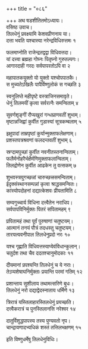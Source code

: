 +++
title = "०८६"

+++
अथ षडशीतितमोऽध्यायः।  
वसिष्ठ उवाच।  
तिलधेनुं प्रवक्ष्यामि केशवप्रीणनाय या।  
दत्ता भवति यश्चास्या नरेन्द्रविधिरुत्तमः १

फलमाप्नोति राजेन्द्रतद्वद्वा विधिवत्तदा।  
यां दत्त्वा ब्रह्महा गोघ्नः पितृघ्नो गुरुतल्पगः।  
आगारदाही गरदः सर्वपापरतोऽपि वा २

महापातकयुक्तो यो युक्तो यश्चोपपातकैः।  
स मुच्यतेऽखिलैः पापैर्विष्णुलोकं स गच्छति ३

स्वनुलिप्ते महीपृष्टे वस्त्राजिनसमावृते।  
धेनुं तिलमयीं कृत्वा सर्वरत्नैः समन्विताम् ४

सुवर्णशृङ्गीं रौप्यखुरां गन्धघ्राणवतीं शुभाम्।  
मृष्टान्नजिह्वां कुर्वीत गुडास्यां सूत्रकम्बलाम् ५

इक्षुपादां ताम्रपृष्ठां कुर्यान्मुक्ताफलेक्षणाम्।  
प्रशस्तपत्रश्रवणां फलदन्तवतीं शुभाम् ६

स्रग्दामपुच्छां कुर्वीत नवनीतस्तनान्विताम्।  
फलैर्मनोहरैर्भक्षैर्मणिमुक्ताफलान्विताम्।  
तिलद्रोणेन कुर्वीत आढकेन तु वत्सकम् ७

शुभवस्त्रयुगच्छन्नां चारुच्छत्त्रसमन्विताम्।  
ईदृक्संस्थानसम्पन्नां कृत्वा श्राद्धसमन्वितः।  
कांस्योपदोहनां दद्यात्केशवः प्रीयतामिति ८

सम्यगुच्चार्य विधिना दत्त्वैतेन नराधिप।  
सर्वपापविनिर्मुक्तः पितरं सपितामहम् ९

प्रपितामहं तथा पूर्वं पुरुषाणां चतुष्टयम्।  
आत्मानं तनयं पौत्रं तदधस्तु चतुष्टयम्।  
तारयत्यवनीपाल तिलधेनुप्रदो नरः १०

यश्च गृह्णाति विधिवत्तस्याप्येवंविधान्कुलान्।  
चतुर्दश तथा चैव ददतश्चानुमोदकाः ११

दीयमानां प्रपश्यन्ति तिलधेनुं च ये नराः।  
तेऽप्यशेषाघनिर्मुक्ताः प्रयान्ति परमां गतिम् १२

प्रशान्ताय सुशीलाय तथामत्सरिणे बुधः।  
तिलधेनुं नरो दद्याद्वेदस्नाताय धर्मिणे १३

त्रिरात्रं यस्तिलाहारस्तिलधेनुं प्रयच्छति।  
दत्त्वैकरात्रं च पुनस्तिलानत्ति नरेश्वर १४

दातुर्विशुद्धपापस्य तस्य पुण्यवतो नृप।  
चान्द्रायणादभ्यधिकं शस्तं तत्तिलभक्षणम् १५

इति विष्णुधर्मेषु तिलधेनुविधिः।  
